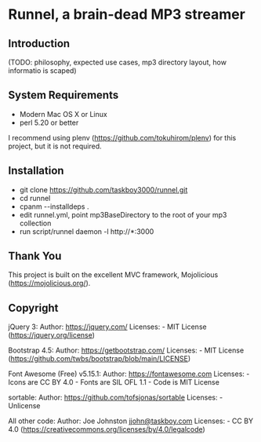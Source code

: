 # Runnel, a brain-dead MP3 streamer

## Introduction

(TODO: philosophy, expected use cases, mp3 directory layout, how informatio is scaped)
        
## System Requirements  

* Modern Mac OS X or Linux
* perl 5.20 or better

I recommend using plenv (https://github.com/tokuhirom/plenv) for
this project, but it is not required.
        
## Installation

* git clone https://github.com/taskboy3000/runnel.git
* cd runnel
* cpanm --installdeps .
* edit runnel.yml, point mp3BaseDirectory to the root of your mp3 collection
* run script/runnel daemon -l http://*:3000

## Thank You

This project is built on the excellent MVC framework, Mojolicious (https://mojolicious.org/).
    
## Copyright

jQuery 3:
    Author: https://jquery.com/
    Licenses:
        - MIT License (https://jquery.org/license)

Bootstrap 4.5:
    Author: https://getbootstrap.com/
    Licenses:
        - MIT License (https://github.com/twbs/bootstrap/blob/main/LICENSE)

Font Awesome (Free) v5.15.1:
    Author: https://fontawesome.com
    Licenses:
        - Icons are CC BY 4.0
        - Fonts are SIL OFL 1.1
        - Code is MIT License

sortable:
    Author: https://github.com/tofsjonas/sortable
    Licenses:
        - Unlicense

All other code:
    Author: Joe Johnston <jjohn@taskboy.com>
    Licenses:
        - CC BY 4.0 (https://creativecommons.org/licenses/by/4.0/legalcode)
